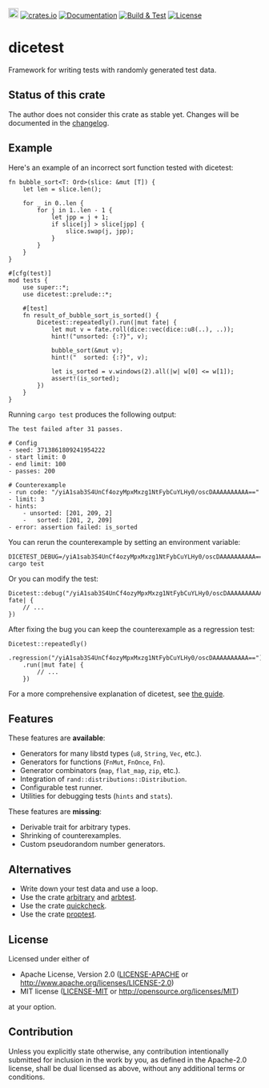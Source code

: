 [<img alt="github" src="https://img.shields.io/badge/jakoschiko/dicetest-8da0cb?logo=github" height="20">](https://github.com/jakoschiko/dicetest)
[![crates.io](https://img.shields.io/crates/v/dicetest.svg)](https://crates.io/crates/dicetest)
[![Documentation](https://docs.rs/dicetest/badge.svg)](https://docs.rs/dicetest)
[![Build & Test](https://github.com/jakoschiko/dicetest/actions/workflows/rust.yml/badge.svg)](https://github.com/jakoschiko/dicetest/actions/workflows/rust.yml)
[![License](https://img.shields.io/badge/license-MIT%2FApache-blue.svg)](https://github.com/jakoschiko/dicetest#License)

# dicetest

Framework for writing tests with randomly generated test data.

## Status of this crate

The author does not consider this crate as stable yet. Changes will be documented in the
[changelog](https://github.com/jakoschiko/dicetest/blob/main/CHANGELOG.md).

## Example

Here's an example of an incorrect sort function tested with dicetest:

```rust,no_run
fn bubble_sort<T: Ord>(slice: &mut [T]) {
    let len = slice.len();

    for _ in 0..len {
        for j in 1..len - 1 {
            let jpp = j + 1;
            if slice[j] > slice[jpp] {
                slice.swap(j, jpp);
            }
        }
    }
}

#[cfg(test)]
mod tests {
    use super::*;
    use dicetest::prelude::*;

    #[test]
    fn result_of_bubble_sort_is_sorted() {
        Dicetest::repeatedly().run(|mut fate| {
            let mut v = fate.roll(dice::vec(dice::u8(..), ..));
            hint!("unsorted: {:?}", v);

            bubble_sort(&mut v);
            hint!("  sorted: {:?}", v);

            let is_sorted = v.windows(2).all(|w| w[0] <= w[1]);
            assert!(is_sorted);
        })
    }
}
```

Running `cargo test` produces the following output:

```text
The test failed after 31 passes.

# Config
- seed: 3713861809241954222
- start limit: 0
- end limit: 100
- passes: 200

# Counterexample
- run code: "/yiA1sab3S4UnCf4ozyMpxMxzg1NtFybCuYLHy0/oscDAAAAAAAAAA=="
- limit: 3
- hints:
    - unsorted: [201, 209, 2]
    -   sorted: [201, 2, 209]
- error: assertion failed: is_sorted
```

You can rerun the counterexample by setting an environment variable:

```text
DICETEST_DEBUG=/yiA1sab3S4UnCf4ozyMpxMxzg1NtFybCuYLHy0/oscDAAAAAAAAAA== cargo test
```

Or you can modify the test:

```rust,ignore
Dicetest::debug("/yiA1sab3S4UnCf4ozyMpxMxzg1NtFybCuYLHy0/oscDAAAAAAAAAA==").run(|mut fate| {
    // ...
})
```

After fixing the bug you can keep the counterexample as a regression test:

```rust,ignore
Dicetest::repeatedly()
    .regression("/yiA1sab3S4UnCf4ozyMpxMxzg1NtFybCuYLHy0/oscDAAAAAAAAAA==")
    .run(|mut fate| {
        // ...
    })
```

For a more comprehensive explanation of dicetest, see [the guide](GUIDE.md).

## Features

These features are **available**:

- Generators for many libstd types (`u8`, `String`, `Vec`, etc.).
- Generators for functions (`FnMut`, `FnOnce`, `Fn`).
- Generator combinators (`map`, `flat_map`, `zip`, etc.).
- Integration of `rand::distributions::Distribution`.
- Configurable test runner.
- Utilities for debugging tests (`hints` and `stats`).

These features are **missing**:

- Derivable trait for arbitrary types.
- Shrinking of counterexamples.
- Custom pseudorandom number generators.

## Alternatives

- Write down your test data and use a loop.
- Use the crate [arbitrary] and [arbtest].
- Use the crate [quickcheck].
- Use the crate [proptest].

[arbitrary]: https://crates.io/crates/arbitrary
[arbtest]: https://crates.io/crates/arbtest
[quickcheck]: https://crates.io/crates/quickcheck
[proptest]: https://crates.io/crates/proptest

## License

Licensed under either of

 * Apache License, Version 2.0
   ([LICENSE-APACHE](LICENSE-APACHE) or http://www.apache.org/licenses/LICENSE-2.0)
 * MIT license
   ([LICENSE-MIT](LICENSE-MIT) or http://opensource.org/licenses/MIT)

at your option.

## Contribution

Unless you explicitly state otherwise, any contribution intentionally submitted
for inclusion in the work by you, as defined in the Apache-2.0 license, shall be
dual licensed as above, without any additional terms or conditions.
